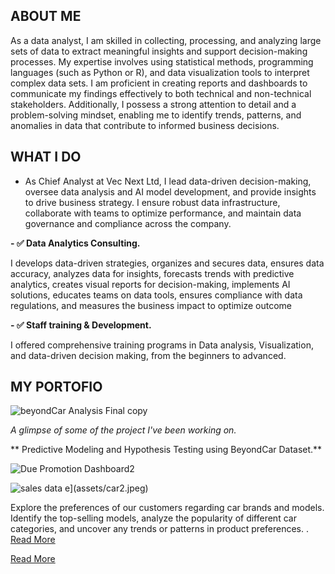 
## ABOUT ME

As a data analyst, I am skilled in collecting, processing, and analyzing large sets of data to extract meaningful insights and support decision-making processes. My expertise involves using statistical methods, programming languages (such as Python or R), and data visualization tools to interpret complex data sets. I am proficient in creating reports and dashboards to communicate my findings effectively to both technical and non-technical stakeholders. Additionally, I possess a strong attention to detail and a problem-solving mindset, enabling me to identify trends, patterns, and anomalies in data that contribute to informed business decisions.

<!-- mention your top/relevant skill-core and soft skills -->

## WHAT I DO

 * As Chief Analyst at Vec Next Ltd, I lead data-driven decision-making, oversee data analysis and AI model development, and provide insights to drive business strategy. I ensure robust data infrastructure, collaborate with teams to optimize performance, and maintain data governance and compliance across the company.

 **- ✅ Data Analytics Consulting.**

 I develops data-driven strategies, organizes and secures data, ensures data accuracy, analyzes data for insights, forecasts trends with predictive analytics, creates visual reports for decision-making, implements AI solutions, educates teams on data tools, ensures compliance with data regulations, and measures the business impact to optimize outcome
 
 **- ✅ Staff training & Development.**

 I offered comprehensive training programs in Data analysis, Visualization, and data-driven decision making, from the beginners to advanced.

<!--section 2: List 3-4 key projects-->

 ## MY PORTOFIO
 
![beyondCar Analysis Final copy](https://github.com/user-attachments/assets/41499f68-7677-4ca6-a9bc-469ffaf909c1)

*A glimpse of some of the project I've been working on.*

** Predictive Modeling and Hypothesis Testing using BeyondCar Dataset.**

 ![Due Promotion Dashboard2](https://github.com/user-attachments/assets/10d4252f-76ac-432a-9e71-2539db5f36af)

 ![sales data](https://github.com/user-attachments/assets/ef8e840a-1766-4918-aba7-771f7718b1e7)
e](assets/car2.jpeg)

 Explore the preferences of our customers regarding car brands and models. Identify the top-selling models, analyze the popularity of different car categories, and uncover any trends or patterns in product preferences. .
[Read More](http://www.linkedin.com/pulse/predictive-modeling-hypothesis-testing-using-titanic-dataset-aniete)

[Read More](http://www.linkedin.com/pulse/predictive-modeling-hypothesis-testing-using-titanic-dataset-aniete)


